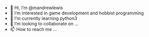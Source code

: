 - 👋 Hi, I’m @mandrewlewis
- 👀 I’m interested in game development and hobbist programming
- 🌱 I’m currently learning python3
- 💞️ I’m looking to collaborate on ...
- 📫 How to reach me ...

<!---
mandrewlewis/mandrewlewis is a ✨ special ✨ repository because its `README.md` (this file) appears on your GitHub profile.
You can click the Preview link to take a look at your changes.

- 💞️ I’m looking to collaborate on ...
- 📫 How to reach me ...
--->
